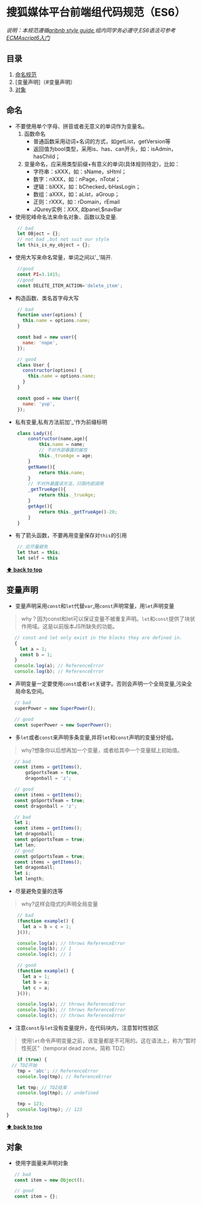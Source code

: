 # 搜狐媒体平台前端组代码规范（ES6）

*说明：本规范遵循[aribnb style guide](https://github.com/airbnb/javascript),组内同学务必遵守,ES6语法可参考[ECMAscript6入门](http://es6.ruanyifeng.com/)*

## 目录

1. [命名规范](#命名)
1. [变量声明]（#变量声明）
1. [对象](#object)

## 命名
 - 不要使用单个字母、拼音或者无意义的单词作为变量名。
    1. 函数命名
        - 普通函数采用动词+名词的方式，如getList，getVersion等
        - 返回值为bool类型，采用is、has、can开头，如：isAdmin，hasChild；
    1. 变量命名，应采用类型前缀+有意义的单词(具体规则待定)，比如：
        - 字符串：sXXX，如：sName，sHtml；
        - 数字：nXXX，如：nPage，nTotal；
        - 逻辑：bXXX，如：bChecked，·bHasLogin；
        - 数组：aXXX，如：aList，aGroup；
        - 正则：rXXX，如：rDomain，rEmail
        - JQurey实例：$XXX,如$panel,$navBar
 - 使用驼峰命名法来命名对象、函数以及变量.

```javascript
    // bad
    let OBject = {};
    // not bad ,but not suit our style
    let this_is_my_object = {};
```
 - 使用大写来命名常量，单词之间以'_'隔开.
```javascript
    //good
    const PI=3.1415;
    //good
    const DELETE_ITEM_ACTION='delete_item';
```
 - 构造函数、类名首字母大写
```javascript
    // bad
    function user(options) {
      this.name = options.name;
    }

    const bad = new user({
      name: 'nope',
    });

    // good
    class User {
      constructor(options) {
        this.name = options.name;
      }
    }

    const good = new User({
      name: 'yup',
    });
```
 - 私有变量,私有方法前加'_'作为前缀标明
```javascript
    class Lady(){
        constructor(name,age){
            this.name = name;
            // 不对外部暴露的属性
            this._trueAge = age;
        }
        getName(){
            return this.name;
        }
        // 不对外暴露该方法，只限内部调用
        _getTrueAge(){
            return this._trueAge;
        }
        getAge(){
            return this._getTrueAge()-20;
        }   
    }
```
 - 有了箭头函数，不要再用变量保存对`this`的引用
```javascript
    // 应尽量避免
    let that = this;
    let self = this
```

**[⬆ back to top](#目录)**

## 变量声明
- 变量声明采用`const`和`let`代替`var`,用`const`声明常量，用`let`声明变量
  
 >why？因为const和let可以保证变量不被重复声明。`let`和`const`提供了块状作用域。这是以前版本JS所缺失的功能。
 ```javascript
    // const and let only exist in the blocks they are defined in.
    {
      let a = 1;
      const b = 1;
    }
    console.log(a); // ReferenceError
    console.log(b); // ReferenceError
 ```
- 声明变量一定要使用`const`或者`let`关键字。否则会声明一个全局变量,污染全局命名空间。
 ```javascript
    // bad
    superPower = new SuperPower();

    // good
    const superPower = new SuperPower();
 ```
- 多`let`或者`const`来声明多条变量,并将`let`和`const`声明的变量分好组。
 >why?想象你以后想再加一个变量，或者给其中一个变量赋上初始值。
 ```javascript
    // bad
    const items = getItems(),
        goSportsTeam = true,
        dragonball = 'z';

    // good
    const items = getItems();
    const goSportsTeam = true;
    const dragonball = 'z';

    // bad 
    let i;
    const items = getItems();
    let dragonball;
    const goSportsTeam = true;
    let len;
    // good
    const goSportsTeam = true;
    const items = getItems();
    let dragonball;
    let i;
    let length;
 ```
- 尽量避免变量的连等
 >why?这样会隐式的声明全局变量
```javascript
    // bad
    (function example() {
      let a = b = c = 1;
    }());

    console.log(a); // throws ReferenceError
    console.log(b); // 1
    console.log(c); // 1

    // good
    (function example() {
      let a = 1;
      let b = a;
      let c = a;
    }());

    console.log(a); // throws ReferenceError
    console.log(b); // throws ReferenceError
    console.log(c); // throws ReferenceError  
```
- 注意`const`与`let`没有变量提升，在代码块内，注意暂时性锁区
 >使用`let`命令声明变量之前，该变量都是不可用的。这在语法上，称为“暂时性死区”（temporal dead zone，简称 TDZ）
```javascript
    if (true) {
  // TDZ开始
    tmp = 'abc'; // ReferenceError
    console.log(tmp); // ReferenceError

    let tmp; // TDZ结束
    console.log(tmp); // undefined

    tmp = 123;
    console.log(tmp); // 123
}
```
**[⬆ back to top](#目录)**

## 对象
- 使用字面量来声明对象
 ```javascript
    // bad
    const item = new Object();

    // good
    const item = {};
 ```






    





